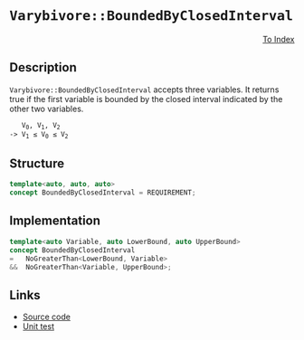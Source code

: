 <!-- Copyright 2024 Feng Mofan
SPDX-License-Identifier: Apache-2.0 -->

# `Varybivore::BoundedByClosedInterval`

<p style='text-align: right;'><a href="../../concepts.md#varybivore-bounded-by-closed-interval">To Index</a></p>

## Description

`Varybivore::BoundedByClosedInterval` accepts three variables.
It returns true if the first variable is bounded by the closed interval indicated by the other two variables.

<pre><code>   V<sub>0</sub>, V<sub>1</sub>, V<sub>2</sub>
-> V<sub>1</sub> &leq; V<sub>0</sub> &leq; V<sub>2</sub></code></pre>

## Structure

```C++
template<auto, auto, auto>
concept BoundedByClosedInterval = REQUIREMENT;
```

## Implementation

```C++
template<auto Variable, auto LowerBound, auto UpperBound>
concept BoundedByClosedInterval 
=   NoGreaterThan<LowerBound, Variable>
&&  NoGreaterThan<Variable, UpperBound>;
```

## Links

- [Source code](../../../../conceptrodon/varybivore/concepts/descend/descend/bounded_by_closed_interval.hpp)
- [Unit test](../../../../tests/unit/concepts/varybivore/bounded_by_closed_interval.test.hpp)
